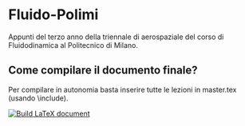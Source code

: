 # Fluido-Polimi
Appunti del terzo anno della triennale di aerospaziale del corso di Fluidodinamica al Politecnico di Milano.
## Come compilare il documento finale?
Per compilare in autonomia basta inserire tutte le lezioni in master.tex (usando \include).


[![Build LaTeX document](https://github.com/Utisse/Fluido-Polimi/actions/workflows/LaTeX_compilation.yml/badge.svg?event=release)](https://github.com/Utisse/Fluido-Polimi/actions/workflows/LaTeX_compilation.yml)

